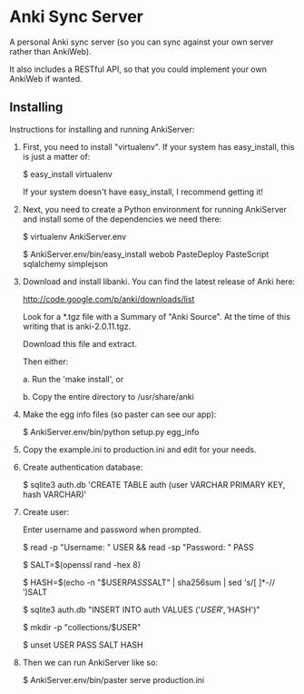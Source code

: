 Anki Sync Server
================

A personal Anki sync server (so you can sync against your own server rather than AnkiWeb).

It also includes a RESTful API, so that you could implement your own AnkiWeb if wanted.

Installing
----------

Instructions for installing and running AnkiServer:

 1. First, you need to install "virtualenv".  If your system has easy_install, this is
    just a matter of:

      $ easy_install virtualenv

    If your system doesn't have easy_install, I recommend getting it!

 2. Next, you need to create a Python environment for running AnkiServer and install some of
    the dependencies we need there:

      $ virtualenv AnkiServer.env

      $ AnkiServer.env/bin/easy_install webob PasteDeploy PasteScript sqlalchemy simplejson

 3. Download and install libanki.  You can find the latest release of Anki here:

    http://code.google.com/p/anki/downloads/list

    Look for a *.tgz file with a Summary of "Anki Source".  At the time of this writing
    that is anki-2.0.11.tgz.

    Download this file and extract.

    Then either:

      a. Run the 'make install', or

      b. Copy the entire directory to /usr/share/anki

 4. Make the egg info files (so paster can see our app):

      $ AnkiServer.env/bin/python setup.py egg_info

 5. Copy the example.ini to production.ini and edit for your needs.

 6. Create authentication database:

      $ sqlite3 auth.db 'CREATE TABLE auth (user VARCHAR PRIMARY KEY, hash VARCHAR)'

 7. Create user:

      Enter username and password when prompted.

      $ read -p "Username: " USER && read -sp "Password: " PASS

      $ SALT=$(openssl rand -hex 8)

      $ HASH=$(echo -n "$USER$PASS$SALT" | sha256sum | sed 's/[ ]*-$//')$SALT

      $ sqlite3 auth.db "INSERT INTO auth VALUES ('$USER', '$HASH')"

      $ mkdir -p "collections/$USER"

      $ unset USER PASS SALT HASH

 8. Then we can run AnkiServer like so:

      $ AnkiServer.env/bin/paster serve production.ini

